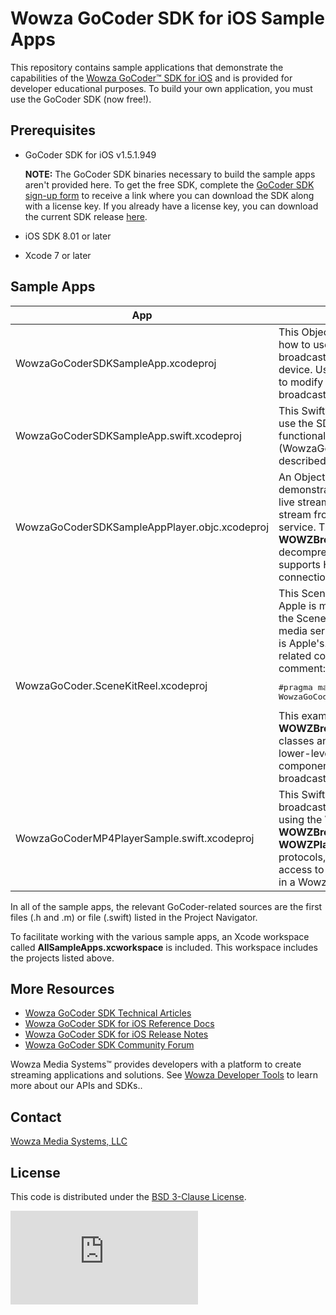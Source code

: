 # Wowza GoCoder SDK for iOS Sample Apps
This repository contains sample applications that demonstrate the capabilities of the [Wowza GoCoder™ SDK for iOS](https://www.wowza.com/products/gocoder/sdk) and is provided for developer educational purposes. To build your own application, you must use the GoCoder SDK (now free!).

## Prerequisites
- GoCoder SDK for iOS v1.5.1.949

     **NOTE:** The GoCoder SDK binaries necessary to build the sample apps aren't provided here. To get the free SDK, complete the [GoCoder SDK sign-up form](https://www.wowza.com/products/gocoder/sdk/license) to receive a link where you can download the SDK along with a license key. If you already have a license key, you can download the current SDK release [here](https://www.wowza.com/pricing/installer#gocodersdk-downloads).

- iOS SDK 8.01 or later
- Xcode 7 or later

## Sample Apps
| App  | Description  |
| ------------- | ------------- |
| WowzaGoCoderSDKSampleApp.xcodeproj  | This Objective-C application demonstrates how to use the GoCoder SDK to capture and broadcast video using internal cameras on a device. Use the Settings screen in the app to modify various video, audio, capture, and broadcast settings.  |
| WowzaGoCoderSDKSampleApp.swift.xcodeproj  | This Swift application demonstrates how to use the SDK. It shares the same functionality as the Objective-C application (WowzaGoCoderSDKSampleApp.xcodeproj) described above.  |
| WowzaGoCoderSDKSampleAppPlayer.objc.xcodeproj  | An Objective-C application that demonstrates how to use the SDK to play a live stream, including an ultra low latency stream from the Wowza Streaming Cloud™ service. This application uses **WOWZBroadcast** and **WOWZPlayer**, which decompresses audio and video, and supports HLS fallback when the primary connection fails.  |
| WowzaGoCoder.SceneKitReel.xcodeproj  | This SceneKitReel sample application from Apple is modified to support broadcasting the SceneKit app's frame buffer to Wowza media servers. Most of the code in this app is Apple's. To see the Wowza GoCoder-related code, look for the following comment:<pre>#pragma mark - WowzaGoCoder</pre>This example uses the **WOWZBroadcast**, **WOWZBroadcastComponent**, and related classes and protocols, which provide lower-level access to the various components involved in a Wowza streaming broadcast.  |
| WowzaGoCoderMP4PlayerSample.swift.xcodeproj  | This Swift application demonstrates how to broadcast the frames from a local MP4 file using the **WOWZBroadcast**, **WOWZBroadcastComponent**, **WOWZPlayer**, and related classes and protocols, which provide lower-level access to the various components involved in a Wowza streaming broadcast.  |

In all of the sample apps, the relevant GoCoder-related sources are the first files (.h and .m) or file (.swift) listed in the Project Navigator.

To facilitate working with the various sample apps, an Xcode workspace called **AllSampleApps.xcworkspace** is included. This workspace includes the projects listed above.

## More Resources
- [Wowza GoCoder SDK Technical Articles](https://www.wowza.com/docs/wowza-gocoder-sdk)
- [Wowza GoCoder SDK for iOS Reference Docs](https://www.wowza.com/resources/gocodersdk/docs/api-reference-ios/)
- [Wowza GoCoder SDK for iOS Release Notes](https://www.wowza.com/docs/wowza-gocoder-sdk-release-notes-for-ios)
- [Wowza GoCoder SDK Community Forum](https://www.wowza.com/community/spaces/36/wowza-gocoder-sdk.html)

Wowza Media Systems™ provides developers with a platform to create streaming applications and solutions. See [Wowza Developer Tools](https://www.wowza.com/resources/developers) to learn more about our APIs and SDKs..

## Contact
[Wowza Media Systems, LLC](https://www.wowza.com/contact)

## License
This code is distributed under the [BSD 3-Clause License](https://github.com/WowzaMediaSystems/gocoder-sdk-samples-ios/blob/master/LICENSE.txt).

![alt tag](http://wowzalogs.com/stats/githubimage.php?plugin=gocoder-sdk-samples-ios)
